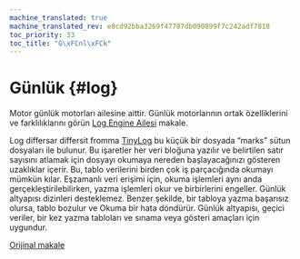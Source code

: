 ```yaml
---
machine_translated: true
machine_translated_rev: e8cd92bba3269f47787db090899f7c242adf7818
toc_priority: 33
toc_title: "G\xFCnl\xFCk"
---
```


# Günlük {#log}

Motor günlük motorları ailesine aittir. Günlük motorlarının ortak özelliklerini ve farklılıklarını görün [Log Engine Ailesi](log_family.md) makale.

Log differsar differsit fromma [TinyLog](tinylog.md) bu küçük bir dosyada “marks” sütun dosyaları ile bulunur. Bu işaretler her veri bloğuna yazılır ve belirtilen satır sayısını atlamak için dosyayı okumaya nereden başlayacağınızı gösteren uzaklıklar içerir. Bu, tablo verilerini birden çok iş parçacığında okumayı mümkün kılar.
Eşzamanlı veri erişimi için, okuma işlemleri aynı anda gerçekleştirilebilirken, yazma işlemleri okur ve birbirlerini engeller.
Günlük altyapısı dizinleri desteklemez. Benzer şekilde, bir tabloya yazma başarısız olursa, tablo bozulur ve Okuma bir hata döndürür. Günlük altyapısı, geçici veriler, bir kez yazma tabloları ve sınama veya gösteri amaçları için uygundur.

[Orijinal makale](https://clickhouse.tech/docs/en/operations/table_engines/log/) <!--hide-->
